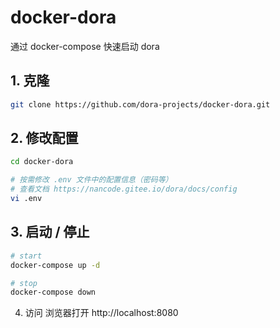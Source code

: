 # docker-dora
通过 docker-compose 快速启动 dora

## 1. 克隆

```bash
git clone https://github.com/dora-projects/docker-dora.git
```

## 2. 修改配置

```bash
cd docker-dora

# 按需修改 .env 文件中的配置信息（密码等）
# 查看文档 https://nancode.gitee.io/dora/docs/config
vi .env
```

## 3. 启动 / 停止

```bash
# start
docker-compose up -d

# stop
docker-compose down
```

4. 访问
浏览器打开 http://localhost:8080
